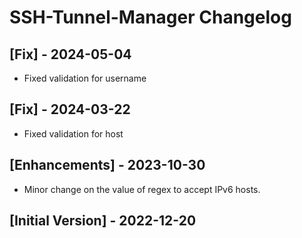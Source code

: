 # SSH-Tunnel-Manager Changelog

## [Fix] - 2024-05-04

- Fixed validation for username

## [Fix] - 2024-03-22

- Fixed validation for host

## [Enhancements] - 2023-10-30

- Minor change on the value of regex to accept IPv6 hosts.

## [Initial Version] - 2022-12-20